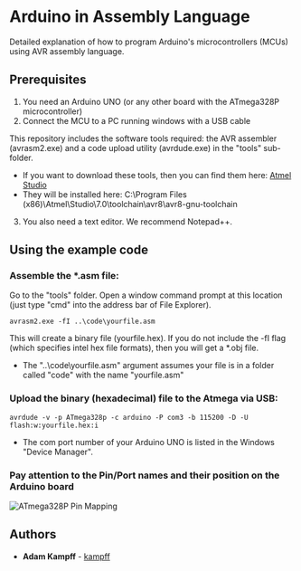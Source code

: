 # Arduino in Assembly Language

Detailed explanation of how to program Arduino's microcontrollers (MCUs) using AVR assembly language.

## Prerequisites

1. You need an Arduino UNO (or any other board with the ATmega328P microcontroller)
2. Connect the MCU to a PC running windows with a USB cable

This repository includes the software tools required: the AVR assembler (avrasm2.exe) and a code upload utility (avrdude.exe) in the "tools" sub-folder.
* If you want to download these tools, then you can find them here: [Atmel Studio](http://www.microchip.com/development-tools/atmel-studio-7)
* They will be installed here: C:\Program Files (x86)\Atmel\Studio\7.0\toolchain\avr8\avr8-gnu-toolchain

3. You also need a text editor. We recommend Notepad++.


## Using the example code

### Assemble the *.asm file:
Go to the "tools" folder. Open a window command prompt at this location (just type "cmd" into the address bar of File Explorer).
```
avrasm2.exe -fI ..\code\yourfile.asm
```
This will create a binary file (yourfile.hex). If you do not include the -fI flag (which specifies intel hex file formats), then you will get a *.obj file.
* The "..\code\yourfile.asm" argument assumes your file is in a folder called "code" with the name "yourfile.asm"

### Upload the binary (hexadecimal) file to the Atmega via USB:
```
avrdude -v -p ATmega328p -c arduino -P com3 -b 115200 -D -U flash:w:yourfile.hex:i
```
* The com port number of your Arduino UNO is listed in the Windows "Device Manager".

### Pay attention to the Pin/Port names and their position on the Arduino board
![ATmega328P Pin Mapping](/reference/ATmega328P_mapping.jpg "Atmel Mega328P pin mapping on Arduino")

## Authors

* **Adam Kampff** - [kampff](https://github.com/kampff)


